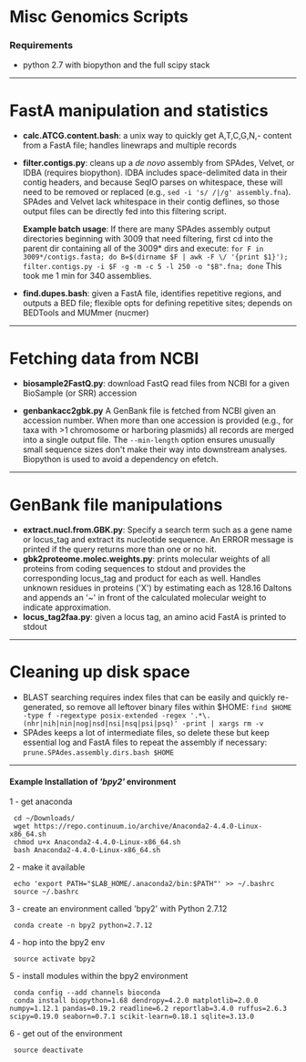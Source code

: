 # Misc Genomics Scripts

### Requirements
 - python 2.7 with biopython and the full scipy stack

***
# FastA manipulation and statistics
- **calc.ATCG.content.bash**: a unix way to quickly get A,T,C,G,N,- content from a FastA file; handles linewraps and multiple records

- **filter.contigs.py**: cleans up a _de novo_ assembly from SPAdes, Velvet, or IDBA (requires biopython). IDBA includes space-delimited data in their contig headers, and because SeqIO parses on whitespace, these will need to be removed or replaced (e.g., `sed -i 's/ /|/g' assembly.fna`). SPAdes and Velvet lack whitespace in their contig deflines, so those output files can be directly fed into this filtering script.

    **Example batch usage**:
    If there are many SPAdes assembly output directories beginning with 3009 that need filtering, first cd into the parent dir containing all of the 3009\* dirs and execute: `for F in 3009*/contigs.fasta; do B=$(dirname $F | awk -F \/ '{print $1}'); filter.contigs.py -i $F -g -m -c 5 -l 250 -o "$B".fna; done` This took me 1 min for 340 assemblies.

- **find.dupes.bash**: given a FastA file, identifies repetitive regions, and outputs a BED file; flexible opts for defining repetitive sites; depends on BEDTools and MUMmer (nucmer)


***
# Fetching data from NCBI

- **biosample2FastQ.py**: download FastQ read files from NCBI for a given BioSample (or SRR) accession

- **genbankacc2gbk.py** A GenBank file is fetched from NCBI given an accession number. When more than one accession is provided (e.g., for taxa with >1 chromosome or harboring plasmids) all records are merged into a single output file. The `--min-length` option ensures unusually small sequence sizes don't make their way into downstream analyses. Biopython is used to avoid a dependency on efetch.

***
# GenBank file manipulations

- **extract.nucl.from.GBK.py**: Specify a search term such as a gene name or locus_tag and extract its nucleotide sequence. An ERROR message is printed if the query returns more than one or no hit.
- **gbk2proteome.molec.weights.py**: prints molecular weights of all proteins from coding sequences to stdout and provides the corresponding locus_tag and product for each as well. Handles unknown residues in proteins ('X') by estimating each as 128.16 Daltons and appends an '~' in front of the calculated molecular weight to indicate approximation.
- **locus_tag2faa.py**: given a locus tag, an amino acid FastA is printed to stdout

***
# Cleaning up disk space

- BLAST searching requires index files that can be easily and quickly re-generated, so remove all leftover binary files within $HOME: `find $HOME -type f -regextype posix-extended -regex '.*\.(nhr|nih|nin|nog|nsd|nsi|nsq|psi|psq)' -print | xargs rm -v`
- SPAdes keeps a lot of intermediate files, so delete these but keep essential log and FastA files to repeat the assembly if necessary: `prune.SPAdes.assembly.dirs.bash $HOME`

***
#### Example Installation of *'bpy2'* environment
 1 - get anaconda

     cd ~/Downloads/
     wget https://repo.continuum.io/archive/Anaconda2-4.4.0-Linux-x86_64.sh
     chmod u+x Anaconda2-4.4.0-Linux-x86_64.sh
     bash Anaconda2-4.4.0-Linux-x86_64.sh
 2 - make it available

     echo 'export PATH="$LAB_HOME/.anaconda2/bin:$PATH"' >> ~/.bashrc
     source ~/.bashrc
 3 - create an environment called 'bpy2' with Python 2.7.12

     conda create -n bpy2 python=2.7.12
 4 - hop into the bpy2 env

     source activate bpy2
 5 - install modules within the bpy2 environment

     conda config --add channels bioconda
     conda install biopython=1.68 dendropy=4.2.0 matplotlib=2.0.0 numpy=1.12.1 pandas=0.19.2 readline=6.2 reportlab=3.4.0 ruffus=2.6.3 scipy=0.19.0 seaborn=0.7.1 scikit-learn=0.18.1 sqlite=3.13.0
 6 - get out of the environment

     source deactivate

